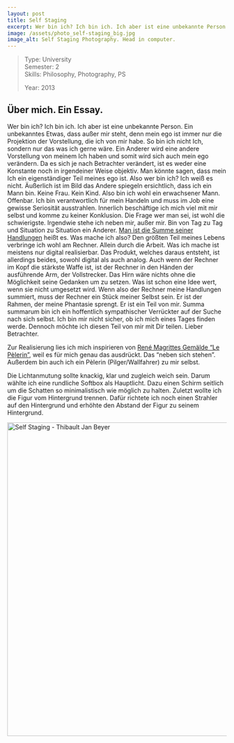 ```yaml
---
layout: post
title: Self Staging
excerpt: Wer bin ich? Ich bin ich. Ich aber ist eine unbekannte Person.
image: /assets/photo_self-staging_big.jpg
image_alt: Self Staging Photography. Head in computer.
---
```


<blockquote>Type: University<br />
Semester: 2<br />
Skills: Philosophy, Photography, PS</p>
<p>Year: 2013</p></blockquote>
<h2>Über mich. Ein Essay.</h2>
<p>Wer bin ich? Ich bin ich. Ich aber ist eine unbekannte Person. Ein unbekanntes Etwas, dass außer mir steht, denn mein ego ist immer nur die Projektion der Vorstellung, die ich von mir habe. So bin ich nicht Ich, sondern nur das was ich gerne wäre. Ein Anderer wird eine andere Vorstellung von meinem Ich haben und somit wird sich auch mein ego verändern. Da es sich je nach Betrachter verändert, ist es weder eine Konstante noch in irgendeiner Weise objektiv. Man könnte sagen, dass mein Ich ein eigenständiger Teil meines ego ist. Also wer bin ich? Ich weiß es nicht. Äußerlich ist im Bild das Andere spiegeln ersichtlich, dass ich ein Mann bin. Keine Frau. Kein Kind. Also bin ich wohl ein erwachsener Mann. Offenbar. Ich bin verantwortlich für mein Handeln und muss im Job eine gewisse Seriosität ausstrahlen. Innerlich beschäftige ich mich viel mit mir selbst und komme zu keiner Konklusion. Die Frage wer man sei, ist wohl die schwierigste. Irgendwie stehe ich neben mir, außer mir. Bin von Tag zu Tag und Situation zu Situation ein Anderer. <a href="http://fr.wikipedia.org/wiki/La_Condition_humaine" target="_blank" rel="nofollow">Man ist die Summe seiner Handlungen</a> heißt es. Was mache ich also? Den größten Teil meines Lebens verbringe ich wohl am Rechner. Allein durch die Arbeit. Was ich mache ist meistens nur digital realisierbar. Das Produkt, welches daraus entsteht, ist allerdings beides, sowohl digital als auch analog. Auch wenn der Rechner im Kopf die stärkste Waffe ist, ist der Rechner in den Händen der ausführende Arm, der Vollstrecker. Das Hirn wäre nichts ohne die Möglichkeit seine Gedanken um zu setzen. Was ist schon eine Idee wert, wenn sie nicht umgesetzt wird. Wenn also der Rechner meine Handlungen summiert, muss der Rechner ein Stück meiner Selbst sein. Er ist der Rahmen, der meine Phantasie sprengt. Er ist ein Teil von mir. Summa summarum bin ich ein hoffentlich sympathischer Verrückter auf der Suche nach sich selbst. Ich bin mir nicht sicher, ob ich mich eines Tages finden werde. Dennoch möchte ich diesen Teil von mir mit Dir teilen. Lieber Betrachter.</p>
<p>Zur Realisierung lies ich mich inspirieren von <a href="http://www.wikiart.org/en/rene-magritte/the-pilgrim-1966" target="_blank" rel="nofollow">René Magrittes Gemälde “Le Pèlerin”</a>, weil es für mich genau das ausdrückt. Das “neben sich stehen”. Außerdem bin auch ich ein Pèlerin (Pilger/Wallfahrer) zu mir selbst.</p>
<p>Die Lichtanmutung sollte knackig, klar und zugleich weich sein. Darum wählte ich eine rundliche Softbox als Hauptlicht. Dazu einen Schirm seitlich um die Schatten so minimalistisch wie möglich zu halten. Zuletzt wollte ich die Figur vom Hintergrund trennen. Dafür richtete ich noch einen Strahler auf den Hintergrund und erhöhte den Abstand der Figur zu seinem Hintergrund.</p>
<p><a href="http://blog.thibaultjanbeyer.com/wp-content/uploads/2015/03/photo_self-staging_big.jpg"><img class="alignnone size-full wp-image-1115" src="{{ site.baseurl }}/assets/photo_self-staging_big.jpg" alt="Self Staging - Thibault Jan Beyer" width="800" height="720" /></a></p>
